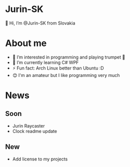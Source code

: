 # Jurin-SK

👋 Hi, I’m @Jurin-SK from Slovakia

# About me

- 👀 I’m interested in programming and playing trumpet 🎺
- 🌱 I’m currently learning C# WPF
- ⚡ Fun fact: Arch Linux better than Ubuntu :D
- 😊 I'm an amateur but I like programming very much

# News

## Soon

- Jurin Raycaster
- Clock readme update

## New

- Add license to my projects
